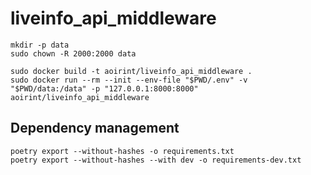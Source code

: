 # liveinfo_api_middleware

```shell
mkdir -p data
sudo chown -R 2000:2000 data

sudo docker build -t aoirint/liveinfo_api_middleware .
sudo docker run --rm --init --env-file "$PWD/.env" -v "$PWD/data:/data" -p "127.0.0.1:8000:8000" aoirint/liveinfo_api_middleware
```

## Dependency management

```shell
poetry export --without-hashes -o requirements.txt
poetry export --without-hashes --with dev -o requirements-dev.txt
```
